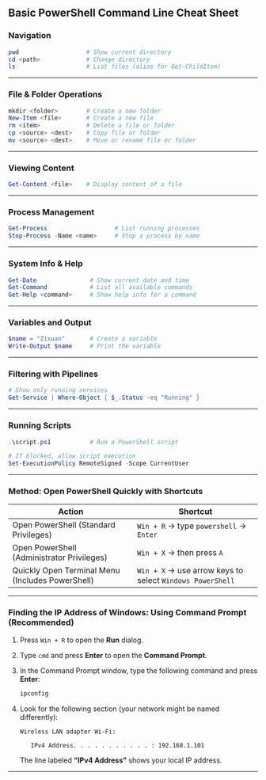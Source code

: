 ## Basic PowerShell Command Line Cheat Sheet

### Navigation

```powershell
pwd                   # Show current directory
cd <path>             # Change directory
ls                    # List files (alias for Get-ChildItem)
```

---

### File & Folder Operations

```powershell
mkdir <folder>        # Create a new folder
New-Item <file>       # Create a new file
rm <item>             # Delete a file or folder
cp <source> <dest>    # Copy file or folder
mv <source> <dest>    # Move or rename file or folder
```

---

### Viewing Content

```powershell
Get-Content <file>    # Display content of a file
```

---

### Process Management

```powershell
Get-Process                   # List running processes
Stop-Process -Name <name>     # Stop a process by name
```

---

### System Info & Help

```powershell
Get-Date               # Show current date and time
Get-Command            # List all available commands
Get-Help <command>     # Show help info for a command
```

---

### Variables and Output

```powershell
$name = "Zixuan"       # Create a variable
Write-Output $name     # Print the variable
```

---

### Filtering with Pipelines

```powershell
# Show only running services
Get-Service | Where-Object { $_.Status -eq "Running" }
```

---

### Running Scripts

```powershell
.\script.ps1           # Run a PowerShell script

# If blocked, allow script execution
Set-ExecutionPolicy RemoteSigned -Scope CurrentUser
```

---

### Method: Open PowerShell Quickly with Shortcuts

| Action                                             | Shortcut                                 |
|----------------------------------------------------|------------------------------------------|
| Open PowerShell (Standard Privileges)              | `Win + R` → type `powershell` → `Enter`  |
| Open PowerShell (Administrator Privileges)         | `Win + X` → then press `A`               |
| Quickly Open Terminal Menu (Includes PowerShell)   | `Win + X` → use arrow keys to select `Windows PowerShell` |

---

### Finding the IP Address of Windows: Using Command Prompt (Recommended)

1. Press `Win + R` to open the **Run** dialog.

2. Type `cmd` and press **Enter** to open the **Command Prompt**.

3. In the Command Prompt window, type the following command and press **Enter**:

   ```bash
   ipconfig
   ```

4. Look for the following section (your network might be named differently):

   ```
   Wireless LAN adapter Wi-Fi:

      IPv4 Address. . . . . . . . . . . : 192.168.1.101
   ```

   The line labeled **"IPv4 Address"** shows your local IP address.

---


